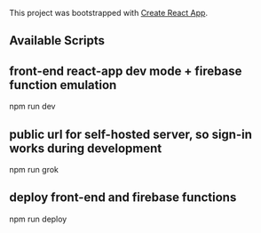 This project was bootstrapped with [Create React App](https://github.com/facebook/create-react-app).

## Available Scripts

## front-end react-app dev mode + firebase function emulation
npm run dev

## public url for self-hosted server, so sign-in works during development
npm run grok

## deploy front-end and firebase functions
npm run deploy
